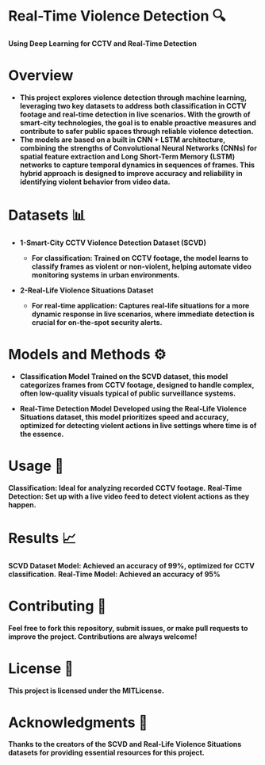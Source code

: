 # Real-Time Violence Detection 🔍
**Using Deep Learning for CCTV and Real-Time Detection**

# Overview
* **This project explores violence detection through machine learning, leveraging two key datasets to address both classification in CCTV footage and real-time detection in live scenarios. With the growth of smart-city technologies, the goal is to enable proactive measures and contribute to safer public spaces through reliable violence detection.**
* **The models are based on a built in CNN + LSTM architecture, combining the strengths of Convolutional Neural Networks (CNNs) for spatial feature extraction and Long Short-Term Memory (LSTM) networks to capture temporal dynamics in sequences of frames. This hybrid approach is designed to improve accuracy and reliability in identifying violent behavior from video data.**

# Datasets 📊
* **1-Smart-City CCTV Violence Detection Dataset (SCVD)**
  * **For classification: Trained on CCTV footage, the model learns to classify frames as violent or non-violent, helping automate video monitoring systems in urban environments.**

* **2-Real-Life Violence Situations Dataset**
  * **For real-time application: Captures real-life situations for a more dynamic response in live scenarios, where immediate detection is crucial for on-the-spot security alerts.**
 
# Models and Methods ⚙️
* **Classification Model**
**Trained on the SCVD dataset, this model categorizes frames from CCTV footage, designed to handle complex, often low-quality visuals typical of public surveillance systems.**

* **Real-Time Detection Model**
**Developed using the Real-Life Violence Situations dataset, this model prioritizes speed and accuracy, optimized for detecting violent actions in live settings where time is of the essence.**

# Usage 🎥
**Classification: Ideal for analyzing recorded CCTV footage.**
**Real-Time Detection: Set up with a live video feed to detect violent actions as they happen.**

# Results 📈
**SCVD Dataset Model: Achieved an accuracy of 99%, optimized for CCTV classification.**
**Real-Time Model: Achieved an accuracy of 95%**

# Contributing 🤝
**Feel free to fork this repository, submit issues, or make pull requests to improve the project. Contributions are always welcome!**

# License 📄
**This project is licensed under the **MIT**License.**

# Acknowledgments 🙏
**Thanks to the creators of the SCVD and Real-Life Violence Situations datasets for providing essential resources for this project.**
